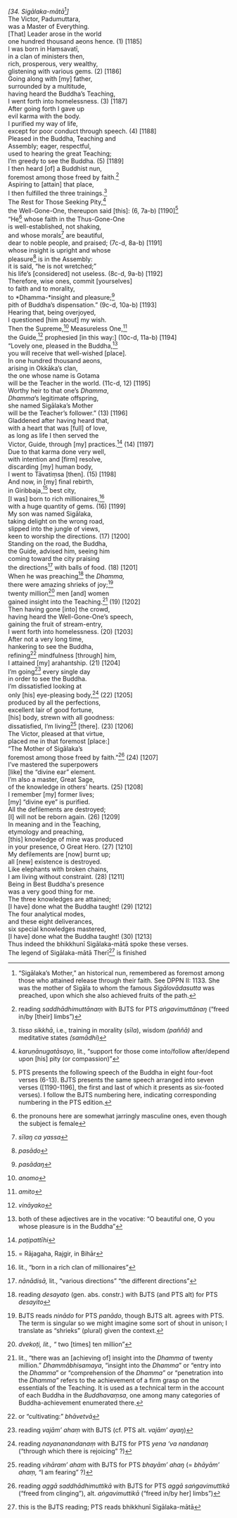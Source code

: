 *\[34. Sigālaka-mātā*[^1]*\]*  
The Victor, Padumuttara,  
was a Master of Everything.  
\[That\] Leader arose in the world  
one hundred thousand aeons hence. (1) \[1185\]  
I was born in Haṃsavatī,  
in a clan of ministers then,  
rich, prosperous, very wealthy,  
glistening with various gems. (2) \[1186\]  
Going along with \[my\] father,  
surrounded by a multitude,  
having heard the Buddha’s Teaching,  
I went forth into homelessness. (3) \[1187\]  
After going forth I gave up  
evil karma with the body.  
I purified my way of life,  
except for poor conduct through speech. (4) \[1188\]  
Pleased in the Buddha, Teaching and  
Assembly; eager, respectful,  
used to hearing the great Teaching;  
I’m greedy to see the Buddha. (5) \[1189\]  
I then heard \[of\] a Buddhist nun,  
foremost among those freed by faith.[^2]  
Aspiring to \[attain\] that place,  
I then fulfilled the three trainings.[^3]  
The Rest for Those Seeking Pity,[^4]  
the Well-Gone-One, thereupon said \[this\]: (6, 7a-b) \[1190\][^5]  
“He[^6] whose faith in the Thus-Gone-One  
is well-established, not shaking,  
and whose morals[^7] are beautiful,  
dear to noble people, and praised; (7c-d, 8a-b) \[1191\]  
whose insight is upright and whose  
pleasure[^8] is in the Assembly:  
it is said, “he is not wretched;”  
his life’s \[considered\] not useless. (8c-d, 9a-b) \[1192\]  
Therefore, wise ones, commit \[yourselves\]  
to faith and to morality,  
to *Dhamma-*insight and pleasure;[^9]  
pith of Buddha’s dispensation.” (9c-d, 10a-b) \[1193\]  
Hearing that, being overjoyed,  
I questioned \[him about\] my wish.  
Then the Supreme,[^10] Measureless One,[^11]  
the Guide,[^12] prophesied \[in this way:\] (10c-d, 11a-b) \[1194\]  
“Lovely one, pleased in the Buddha,[^13]  
you will receive that well-wished \[place\].  
In one hundred thousand aeons,  
arising in Okkāka’s clan,  
the one whose name is Gotama  
will be the Teacher in the world. (11c-d, 12) \[1195\]  
Worthy heir to that one’s *Dhamma*,  
*Dhamma*’s legitimate offspring,  
she named Sigālaka’s Mother  
will be the Teacher’s follower.” (13) \[1196\]  
Gladdened after having heard that,  
with a heart that was \[full\] of love,  
as long as life I then served the  
Victor, Guide, through \[my\] practices.[^14] (14) \[1197\]  
Due to that karma done very well,  
with intention and \[firm\] resolve,  
discarding \[my\] human body,  
I went to Tāvatiṃsa \[then\]. (15) \[1198\]  
And now, in \[my\] final rebirth,  
in Giribbaja,[^15] best city,  
\[I was\] born to rich millionaires,[^16]  
with a huge quantity of gems. (16) \[1199\]  
My son was named Sigālaka,  
taking delight on the wrong road,  
slipped into the jungle of views,  
keen to worship the directions. (17) \[1200\]  
Standing on the road, the Buddha,  
the Guide, advised him, seeing him  
coming toward the city praising  
the directions[^17] with balls of food. (18) \[1201\]  
When he was preaching[^18] the *Dhamma,*  
there were amazing shrieks of joy;[^19]  
twenty million[^20] men \[and\] women  
gained insight into the Teaching.[^21] (19) \[1202\]  
Then having gone \[into\] the crowd,  
having heard the Well-Gone-One’s speech,  
gaining the fruit of stream-entry,  
I went forth into homelessness. (20) \[1203\]  
After not a very long time,  
hankering to see the Buddha,  
refining[^22] mindfulness \[through\] him,  
I attained \[my\] arahantship. (21) \[1204\]  
I’m going[^23] every single day  
in order to see the Buddha.  
I’m dissatisfied looking at  
only \[his\] eye-pleasing body,[^24] (22) \[1205\]  
produced by all the perfections,  
excellent lair of good fortune,  
\[his\] body, strewn with all goodness:  
dissatisfied, I’m living[^25] \[there\]. (23) \[1206\]  
The Victor, pleased at that virtue,  
placed me in that foremost \[place:\]  
“The Mother of Sigālaka’s  
foremost among those freed by faith.”[^26] (24) \[1207\]  
I’ve mastered the superpowers  
\[like\] the “divine ear” element.  
I’m also a master, Great Sage,  
of the knowledge in others’ hearts. (25) \[1208\]  
I remember \[my\] former lives;  
\[my\] “divine eye” is purified.  
All the defilements are destroyed;  
\[I\] will not be reborn again. (26) \[1209\]  
In meaning and in the Teaching,  
etymology and preaching,  
\[this\] knowledge of mine was produced  
in your presence, O Great Hero. (27) \[1210\]  
My defilements are \[now\] burnt up;  
all \[new\] existence is destroyed.  
Like elephants with broken chains,  
I am living without constraint. (28) \[1211\]  
Being in Best Buddha's presence  
was a very good thing for me.  
The three knowledges are attained;  
\[I have\] done what the Buddha taught! (29) \[1212\]  
The four analytical modes,  
and these eight deliverances,  
six special knowledges mastered,  
\[I have\] done what the Buddha taught! (30) \[1213\]  
Thus indeed the bhikkhunī Sigālaka-mātā spoke these verses.  
The legend of Sigālaka-mātā Therī[^27] is finished  
[^1]: “Sigālaka’s Mother,” an historical nun, remembered as foremost
    among those who attained release through their faith. See DPPN II:
    1133. She was the mother of Sigāla to whom the famous
    *Sigālovādasutta* was preached, upon which she also achieved fruits
    of the path.  
[^2]: reading *saddhādhimuttānaṃ* with BJTS for PTS *aṅgavimuttānaŋ*
    (“freed in/by \[their\] limbs”)  
[^3]: *tisso sikkhā*, i.e., training in morality (*sīla*), wisdom
    *(paññā)* and meditative states *(samādhi*)  
[^4]: *karuṇānugatāsayo,* lit., “support for those come into/follow
    after/depend upon \[his\] pity (or compassion)”  
[^5]: PTS presents the following speech of the Buddha in eight four-foot
    verses (6-13). BJTS presents the same speech arranged into seven
    verses (\[1190-1196\], the first and last of which it presents as
    six-footed verses). I follow the BJTS numbering here, indicating
    corresponding numbering in the PTS edition.  
[^6]: the pronouns here are somewhat jarringly masculine ones, even
    though the subject is female  
[^7]: *sīlaŋ ca yassa*  
[^8]: *pasādo*  
[^9]: *pasādaŋ*  
[^10]: *anomo*  
[^11]: *amito*  
[^12]: *vināyako*  
[^13]: both of these adjectives are in the vocative: “O beautiful one, O
    you whose pleasure is in the Buddha”  
[^14]: *paṭipattīhi*  
[^15]: = Rājagaha, Rajgir, in Bihār  
[^16]: lit., “born in a rich clan of millionaires”  
[^17]: *nānādisā,* lit., “various directions” “the different directions”  
[^18]: reading *desayato* (gen. abs. constr.) with BJTS (and PTS alt)
    for PTS *desayito*  
[^19]: BJTS reads *ninādo* for PTS *panādo*, though BJTS alt. agrees
    with PTS. The term is singular so we might imagine some sort of
    shout in unison; I translate as “shrieks” (plural) given the
    context.  
[^20]: *dvekoṭi, lit., “* two \[times\] ten million”  
[^21]: lit., “there was an \[achieving of\] insight into the *Dhamma* of
    twenty million.” *Dhammâbhisamaya*, “insight into the *Dhamma*” or
    “entry into the *Dhamma*” or “comprehension of the *Dhamma”* or
    “penetration into the *Dhamma”* refers to the achievement of a firm
    grasp on the essentials of the Teaching. It is used as a technical
    term in the account of each Buddha in the *Buddhavaṃsa*, one among
    many categories of Buddha-achievement enumerated there.  
[^22]: or “cultivating:” *bhāvetvā*  
[^23]: reading *vajām’ ahaṃ* with BJTS (cf. PTS alt. *vajām’ ayaŋ*)  
[^24]: reading *nayananandanaṃ* with BJTS for PTS *yena ‘va nandanaŋ*
    (“through which there is rejoicing” ?)  
[^25]: reading *vihāram’ ahaṃ* with BJTS for PTS *bhayām’ ahaŋ* (=
    *bhāyām’ ahaṃ,* “I am fearing” ?)  
[^26]: reading *aggā saddhādhimuttikā* with BJTS for PTS *aggā
    saṅgavimuttikā* (“freed from clinging”), alt. *aṅgavimuttikā*
    (“freed in/by her\] limbs”)  
[^27]: this is the BJTS reading; PTS reads bhikkhunī Sigālaka-mātā

